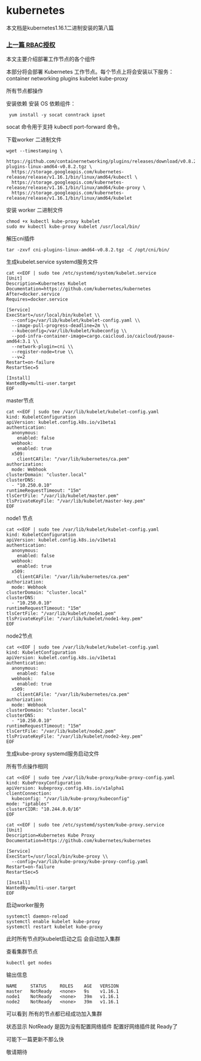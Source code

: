 # kubernetes

本文档是kubernetes1.16.1二进制安装的第八篇

### [上一篇 RBAC授权](https://github.com/mytting/kubernetes/blob/master/v1.16.1-G%20RBAC%E6%8E%88%E6%9D%83.md)

本文主要介绍部署工作节点的各个组件

 本部分将会部署 Kubernetes 工作节点。每个节点上将会安装以下服务：
container networking plugins
kubelet
kube-proxy

所有节点都操作

安装依赖
安装 OS 依赖组件：

```
 yum install -y socat conntrack ipset
```

socat 命令用于支持 kubectl port-forward 命令。

下载worker 二进制文件

```
wget --timestamping \
 https://github.com/containernetworking/plugins/releases/download/v0.8.2/cni-plugins-linux-amd64-v0.8.2.tgz \
  https://storage.googleapis.com/kubernetes-release/release/v1.16.1/bin/linux/amd64/kubectl \
  https://storage.googleapis.com/kubernetes-release/release/v1.16.1/bin/linux/amd64/kube-proxy \
  https://storage.googleapis.com/kubernetes-release/release/v1.16.1/bin/linux/amd64/kubelet
```

 安装 worker 二进制文件

```
chmod +x kubectl kube-proxy kubelet
sudo mv kubectl kube-proxy kubelet /usr/local/bin/
```

解压cni插件

```
tar -zxvf cni-plugins-linux-amd64-v0.8.2.tgz -C /opt/cni/bin/
```

生成kubelet.service systemd服务文件

```
cat <<EOF | sudo tee /etc/systemd/system/kubelet.service
[Unit]
Description=Kubernetes Kubelet
Documentation=https://github.com/kubernetes/kubernetes
After=docker.service
Requires=docker.service

[Service]
ExecStart=/usr/local/bin/kubelet \\
  --config=/var/lib/kubelet/kubelet-config.yaml \\
  --image-pull-progress-deadline=2m \\
  --kubeconfig=/var/lib/kubelet/kubeconfig \\
  --pod-infra-container-image=cargo.caicloud.io/caicloud/pause-amd64:3.1 \\
  --network-plugin=cni \\
  --register-node=true \\
  --v=2
Restart=on-failure
RestartSec=5

[Install]
WantedBy=multi-user.target
EOF
```

master节点

```
cat <<EOF | sudo tee /var/lib/kubelet/kubelet-config.yaml
kind: KubeletConfiguration
apiVersion: kubelet.config.k8s.io/v1beta1
authentication:
  anonymous:
    enabled: false
  webhook:
    enabled: true
  x509:
    clientCAFile: "/var/lib/kubernetes/ca.pem"
authorization:
  mode: Webhook
clusterDomain: "cluster.local"
clusterDNS:
  - "10.250.0.10"
runtimeRequestTimeout: "15m"
tlsCertFile: "/var/lib/kubelet/master.pem"
tlsPrivateKeyFile: "/var/lib/kubelet/master-key.pem"
EOF
```

node1 节点

```
cat <<EOF | sudo tee /var/lib/kubelet/kubelet-config.yaml
kind: KubeletConfiguration
apiVersion: kubelet.config.k8s.io/v1beta1
authentication:
  anonymous:
    enabled: false
  webhook:
    enabled: true
  x509:
    clientCAFile: "/var/lib/kubernetes/ca.pem"
authorization:
  mode: Webhook
clusterDomain: "cluster.local"
clusterDNS:
  - "10.250.0.10"
runtimeRequestTimeout: "15m"
tlsCertFile: "/var/lib/kubelet/node1.pem"
tlsPrivateKeyFile: "/var/lib/kubelet/node1-key.pem"
EOF
```

node2节点

```
cat <<EOF | sudo tee /var/lib/kubelet/kubelet-config.yaml
kind: KubeletConfiguration
apiVersion: kubelet.config.k8s.io/v1beta1
authentication:
  anonymous:
    enabled: false
  webhook:
    enabled: true
  x509:
    clientCAFile: "/var/lib/kubernetes/ca.pem"
authorization:
  mode: Webhook
clusterDomain: "cluster.local"
clusterDNS:
  - "10.250.0.10"
runtimeRequestTimeout: "15m"
tlsCertFile: "/var/lib/kubelet/node2.pem"
tlsPrivateKeyFile: "/var/lib/kubelet/node2-key.pem"
EOF
```

生成kube-proxy systemd服务启动文件

所有节点操作相同

```
cat <<EOF | sudo tee /var/lib/kube-proxy/kube-proxy-config.yaml
kind: KubeProxyConfiguration
apiVersion: kubeproxy.config.k8s.io/v1alpha1
clientConnection:
  kubeconfig: "/var/lib/kube-proxy/kubeconfig"
mode: "iptables"
clusterCIDR: "10.244.0.0/16"
EOF
```

```
cat <<EOF | sudo tee /etc/systemd/system/kube-proxy.service
[Unit]
Description=Kubernetes Kube Proxy
Documentation=https://github.com/kubernetes/kubernetes

[Service]
ExecStart=/usr/local/bin/kube-proxy \\
  --config=/var/lib/kube-proxy/kube-proxy-config.yaml
Restart=on-failure
RestartSec=5

[Install]
WantedBy=multi-user.target
EOF
```

启动worker服务

```
systemctl daemon-reload
systemctl enable kubelet kube-proxy
systemctl restart kubelet kube-proxy
```

此时所有节点的kubelet启动之后 会自动加入集群

查看集群节点

```
kubectl get nodes
```

输出信息

```
NAME     STATUS     ROLES    AGE   VERSION
master   NotReady   <none>   9s    v1.16.1
node1    NotReady   <none>   39m   v1.16.1
node2    NotReady   <none>   39m   v1.16.1
```

可以看到 所有的节点都已经成功加入集群

状态显示 NotReady 是因为没有配置网络插件 配置好网络插件就 Ready了

可能下一篇更新不那么快 

敬请期待
